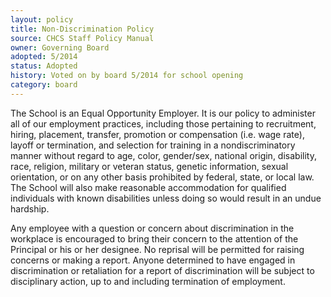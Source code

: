 ```yaml
---
layout: policy
title: Non-Discrimination Policy
source: CHCS Staff Policy Manual
owner: Governing Board
adopted: 5/2014
status: Adopted
history: Voted on by board 5/2014 for school opening
category: board
---
```


The School is an Equal Opportunity Employer.  It is our policy to administer all of our employment practices, including those pertaining to recruitment, hiring, placement, transfer, promotion or compensation (i.e. wage rate), layoff or termination, and selection for training in a nondiscriminatory manner without regard to age, color, gender/sex, national origin, disability, race, religion, military or veteran status, genetic information, sexual orientation, or on any other basis prohibited by federal, state, or local law.  The School will also make reasonable accommodation for qualified individuals with known disabilities unless doing so would result in an undue hardship.

Any employee with a question or concern about discrimination in the workplace is encouraged to bring their concern to the attention of the Principal or his or her designee.  No reprisal will be permitted for raising concerns or making a report.  Anyone determined to have engaged in discrimination or retaliation for a report of discrimination will be subject to disciplinary action, up to and including termination of employment.
